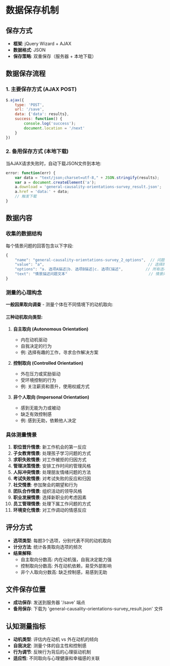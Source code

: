 # 数据保存机制

## 保存方式
- **框架**: jQuery Wizard + AJAX
- **数据格式**: JSON
- **保存策略**: 双重保存（服务器 + 本地下载）

## 数据保存流程

### 1. 主要保存方式 (AJAX POST)
```javascript
$.ajax({
    type: 'POST',
    url: '/save',
    data: {'data': results},
    success: function() {
        console.log('success');
        document.location = '/next'
    }
})
```

### 2. 备用保存方式 (本地下载)
当AJAX请求失败时，自动下载JSON文件到本地:
```javascript
error: function(err) {
    var data = "text/json;charset=utf-8," + JSON.stringify(results);
    var a = document.createElement('a');
    a.download = 'general-causality-orientations-survey_result.json';
    a.href = 'data:' + data;
    // 触发下载
}
```

## 数据内容

### 收集的数据结构
每个情景问题的回答包含以下字段:
```javascript
{
    "name": "general-causality-orientations-survey_2_options",  // 问题标识
    "value": "a",                                              // 选择的选项 (a/b/c)
    "options": "a. 选项A描述|b. 选项B描述|c. 选项C描述",          // 所有选项描述
    "text": "情景描述问题文本"                                    // 情景问题文本
}
```

### 测量的心理构念
**一般因果取向调查** - 测量个体在不同情境下的动机取向:

#### 三种动机取向类型:
1. **自主取向 (Autonomous Orientation)**
   - 内在动机驱动
   - 自我决定的行为
   - 例: 选择有趣的工作，寻求合作解决方案

2. **控制取向 (Controlled Orientation)**  
   - 外在压力或奖励驱动
   - 受环境控制的行为
   - 例: 关注薪资和晋升，使用权威方式

3. **非个人取向 (Impersonal Orientation)**
   - 感到无能为力或被动
   - 缺乏有效控制感
   - 例: 感到无助，依赖他人决定

### 具体测量情景
1. **职位晋升情景**: 新工作机会的第一反应
2. **子女教育情景**: 处理孩子学习问题的方式
3. **求职失败情景**: 对工作被拒的归因方式
4. **管理决策情景**: 安排工作时间的管理风格
5. **人际冲突情景**: 处理朋友情绪问题的方法
6. **考试失败情景**: 对考试失败的反应和归因
7. **社交情景**: 参加聚会的期望和行为
8. **团队合作情景**: 组织活动的领导风格
9. **职业发展情景**: 选择新职业的考虑因素
10. **员工管理情景**: 处理下属工作问题的方式
11. **环境变化情景**: 对工作调动的情感反应

## 评分方式
- **选项类型**: 每题3个选项，分别代表不同的动机取向
- **计分方法**: 统计各类取向选项的频次
- **结果解释**: 
  - 自主取向分数高: 内在动机强，自我决定能力强
  - 控制取向分数高: 外在动机依赖，易受外部影响
  - 非个人取向分数高: 缺乏控制感，易感到无助

## 文件保存位置
- **成功保存**: 发送到服务器 '/save' 端点
- **备用保存**: 下载为 'general-causality-orientations-survey_result.json' 文件

## 认知测量指标
- **动机类型**: 评估内在动机 vs 外在动机的倾向
- **自我决定**: 测量个体的自主性和控制感
- **行为调节**: 反映行为背后的心理驱动机制
- **适应性**: 不同取向与心理健康和幸福感的关联